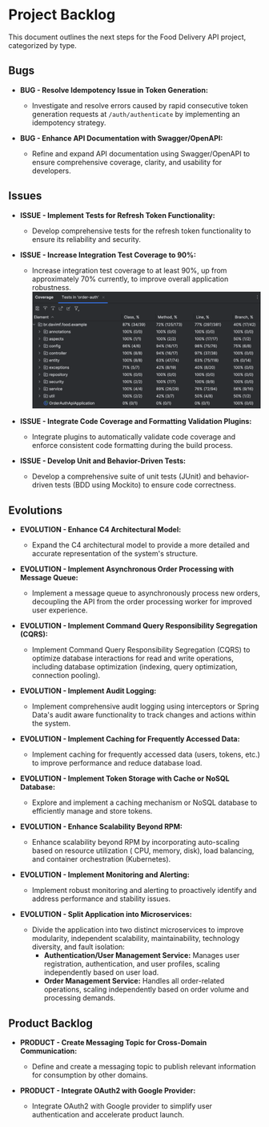 # Project Backlog

This document outlines the next steps for the Food Delivery API project, categorized by type.

## Bugs

* **BUG - Resolve Idempotency Issue in Token Generation:**
    * Investigate and resolve errors caused by rapid consecutive token generation requests at
      `/auth/authenticate` by implementing an idempotency strategy.


* **BUG - Enhance API Documentation with Swagger/OpenAPI:**
    * Refine and expand API documentation using Swagger/OpenAPI to ensure comprehensive coverage,
      clarity, and usability for developers.

## Issues

* **ISSUE - Implement Tests for Refresh Token Functionality:**
    * Develop comprehensive tests for the refresh token functionality to ensure its reliability and
      security.


* **ISSUE - Increase Integration Test Coverage to 90%:**
    * Increase integration test coverage to at least 90%, up from approximately 70% currently, to
      improve overall application robustness.
      ![current coverage](curr_coverage.png)

* **ISSUE - Integrate Code Coverage and Formatting Validation Plugins:**
    * Integrate plugins to automatically validate code coverage and enforce consistent code
      formatting during the build process.


* **ISSUE - Develop Unit and Behavior-Driven Tests:**
    * Develop a comprehensive suite of unit tests (JUnit) and behavior-driven tests (BDD using
      Mockito) to ensure code correctness.

## Evolutions

* **EVOLUTION - Enhance C4 Architectural Model:**
    * Expand the C4 architectural model to provide a more detailed and accurate representation of
      the system's structure.


* **EVOLUTION - Implement Asynchronous Order Processing with Message Queue:**
    * Implement a message queue to asynchronously process new orders, decoupling the API from the
      order processing worker for improved user experience.


* **EVOLUTION - Implement Command Query Responsibility Segregation (CQRS):**
    * Implement Command Query Responsibility Segregation (CQRS) to optimize database interactions
      for read and write operations, including database optimization (indexing, query optimization,
      connection pooling).


* **EVOLUTION - Implement Audit Logging:**
    * Implement comprehensive audit logging using interceptors or Spring Data's audit aware
      functionality to track changes and actions within the system.


* **EVOLUTION - Implement Caching for Frequently Accessed Data:**
    * Implement caching for frequently accessed data (users, tokens, etc.) to improve performance
      and reduce database load.


* **EVOLUTION - Implement Token Storage with Cache or NoSQL Database:**
    * Explore and implement a caching mechanism or NoSQL database to efficiently manage and store
      tokens.


* **EVOLUTION - Enhance Scalability Beyond RPM:**
    * Enhance scalability beyond RPM by incorporating auto-scaling based on resource utilization (
      CPU, memory, disk), load balancing, and container orchestration (Kubernetes).


* **EVOLUTION - Implement Monitoring and Alerting:**
    * Implement robust monitoring and alerting to proactively identify and address performance and
      stability issues.


* **EVOLUTION - Split Application into Microservices:**
    * Divide the application into two distinct microservices to improve modularity, independent
      scalability, maintainability, technology diversity, and fault isolation:
        * **Authentication/User Management Service:** Manages user registration, authentication, and
          user profiles, scaling independently based on user load.
        * **Order Management Service:** Handles all order-related operations, scaling independently
          based on order volume and processing demands.

## Product Backlog

* **PRODUCT - Create Messaging Topic for Cross-Domain Communication:**
    * Define and create a messaging topic to publish relevant information for consumption by other
      domains.


* **PRODUCT - Integrate OAuth2 with Google Provider:**
    * Integrate OAuth2 with Google provider to simplify user authentication and accelerate product
      launch.

